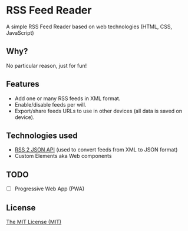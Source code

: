 # RSS Feed Reader

A simple RSS Feed Reader based on web technologies (HTML, CSS, JavaScript)

## Why?

No particular reason, just for fun!

## Features

- Add one or many RSS feeds in XML format.
- Enable/disable feeds per will.
- Export/share feeds URLs to use in other devices (all data is saved on device).

## Technologies used

- [RSS 2 JSON API](https://rss2json.com/) (used to convert feeds from XML to JSON format)
- Custom Elements aka Web components

## TODO

- [ ] Progressive Web App (PWA)

## License

[The MIT License (MIT)](https://georapbox.mit-license.org/@2022)
